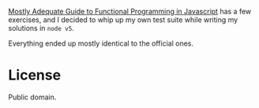 [Mostly Adequate Guide to Functional Programming in Javascript](https://github.com/MostlyAdequate/mostly-adequate-guide) has a few exercises, and I decided to whip up my own test suite while writing my solutions in `node v5`.

Everything ended up mostly identical to the official ones.

License
===

Public domain.
